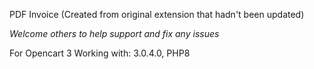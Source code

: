 PDF Invoice (Created from original extension that hadn't been updated)

*Welcome others to help support and fix any issues*

For Opencart 3
Working with:
3.0.4.0, PHP8
